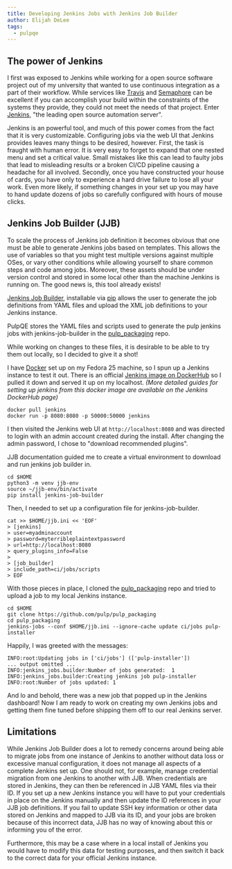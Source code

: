 ```yaml
---
title: Developing Jenkins Jobs with Jenkins Job Builder
author: Elijah DeLee
tags:
  - pulpqe
---
```


The power of Jenkins
----------------

I first was exposed to Jenkins while working for a open source software
project out of my university that wanted to use continuous integration as a
part of their workflow. While services like [Travis](https://travis-ci.org/)
and [Semaphore](https://semaphoreci.com/) can be
excellent if you can accomplish your build within the constraints of the
systems they provide, they could not meet the needs of that project. Enter
[Jenkins](https://jenkins.io/), "the leading open source automation server".

Jenkins is an powerful tool, and much of this power comes from the fact that it
is very customizable. Configuring jobs via the web UI that Jenkins provides
leaves many things to be desired, however. First, the task is fraught with
human error. It is very easy to forget to expand that one nested menu and set a
critical value. Small mistakes like this can lead to faulty jobs that lead to
misleading results or a broken CI/CD pipeline causing a headache for all
involved.  Secondly, once you have constructed your house of cards, you have
only to experience a hard drive failure to lose all your work. Even more
likely, if something changes in your set up you may have to hand update dozens
of jobs so carefully configured with hours of mouse clicks.

Jenkins Job Builder (JJB)
----------------

To scale the process of Jenkins job definition it becomes obvious that one must
be able to generate Jenkins jobs based on templates. This allows the use of
variables so that you might test multiple versions against multiple OSes, or
vary other conditions while allowing yourself to share common steps and code
among jobs. Moreover, these assets should be under version control and stored
in some local other than the machine Jenkins is running on. The good news is,
this tool already exists!

[Jenkins Job Builder](https://docs.openstack.org/infra/jenkins-job-builder/),
installable via [pip](https://pypi.python.org/pypi/pip) allows the user to
generate the job definitions from YAML files and upload the XML job definitions
to your Jenkins instance.

PulpQE stores the YAML files and scripts used to generate the pulp jenkins jobs
with jenkins-job-builder in the
[pulp_packaging](https://github.com/pulp/pulp_packaging) repo.

While working on changes to these files, it is desirable to be able to try
them out locally, so I decided to give it a shot!

I have [Docker](https://www.docker.com/) set up on my Fedora 25 machine, so I spun up a Jenkins instance to
test it out. There is an official [Jenkins image on
DockerHub](https://hub.docker.com/_/jenkins/) so I pulled it down and served it
up on my localhost. _(More detailed guides for setting up jenkins from this
docker image are available on the Jenkins DockerHub page)_

    docker pull jenkins
    docker run -p 8080:8080 -p 50000:50000 jenkins

I then visited the Jenkins web UI at <code>http://localhost:8080</code> and was
directed to login with an admin account created during the install. After
changing the admin password, I chose to "download recommended plugins".

JJB documentation guided me to create a virtual environment to download and run
jenkins job builder in.

    cd $HOME
    python3 -m venv jjb-env
    source ~/jjb-env/bin/activate
    pip install jenkins-job-builder

Then, I needed to set up a configuration file for jenkins-job-builder.

    cat >> $HOME/jjb.ini << 'EOF'
    > [jenkins]
    > user=myadminaccount
    > password=myterribleplaintextpassword
    > url=http://localhost:8080
    > query_plugins_info=False
    >
    > [job_builder]
    > include_path=ci/jobs/scripts
    > EOF

With those pieces in place, I cloned the
[pulp_packaging](https://github.com/pulp/pulp_packaging) repo and tried to
upload a job to my local Jenkins instance.

    cd $HOME
    git clone https://github.com/pulp/pulp_packaging
    cd pulp_packaging
    jenkins-jobs --conf $HOME/jjb.ini --ignore-cache update ci/jobs pulp-installer

Happily, I was greeted with the messages:

    INFO:root:Updating jobs in ['ci/jobs'] (['pulp-installer'])
    ... output omitted ...
    INFO:jenkins_jobs.builder:Number of jobs generated:  1
    INFO:jenkins_jobs.builder:Creating jenkins job pulp-installer
    INFO:root:Number of jobs updated: 1

And lo and behold, there was a new job that popped up in the Jenkins dashboard!
Now I am ready to work on creating my own Jenkins jobs and getting them fine
tuned before shipping them off to our real Jenkins server.

Limitations
----------------

While Jenkins Job Builder does a lot to remedy concerns around being able to
migrate jobs from one instance of Jenkins to another without data loss or
excessive manual configuration, it does not manage all aspects of a complete
Jenkins set up. One should not, for example, manage credential migration from
one Jenkins to another with JJB. When credentials are stored in Jenkins, they
can then be referenced in JJB YAML files via their ID. If you set up a new
Jenkins instance you will have to put your credentials in place on the Jenkins
manually and then update the ID references in your JJB job definitions. If you
fail to update SSH key information or other data stored on Jenkins and mapped
to JJB via its ID, and your jobs are broken because of this incorrect data, JJB
has no way of knowing about this or informing you of the error.

Furthermore, this may be a case where in a local install of Jenkins you would
have to modify this data for testing purposes, and then switch it back to the
correct data for your official Jenkins instance.
